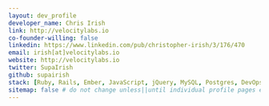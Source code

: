 ```yaml
---
layout: dev_profile
developer_name: Chris Irish
link: http://velocitylabs.io
co-founder-willing: false
linkedin: https://www.linkedin.com/pub/christopher-irish/3/176/470
email: irish[at]velocitylabs.io
website: http://velocitylabs.io
twitter: SupaIrish
github: supairish
stack: [Ruby, Rails, Ember, JavaScript, jQuery, MySQL, Postgres, DevOps, AWS]
sitemap: false # do not change unless||until individual profile pages exist.
---
```

